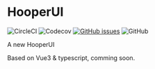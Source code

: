 # HooperUI

![CircleCI](https://img.shields.io/circleci/build/github/Hooper93/HooperUI/dev?style=flat-square)
![Codecov](https://img.shields.io/codecov/c/gh/Hooper93/HooperUI?style=flat-square)
[![GitHub issues](https://img.shields.io/github/issues/Hooper93/HooperUI?style=flat-square)](https://github.com/Hooper93/HooperUI/issues)
![GitHub](https://img.shields.io/github/license/Hooper93/HooperUI?style=flat-square)

A new HooperUI

Based on Vue3 & typescript, comming soon.
